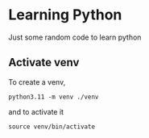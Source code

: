 # Learning Python

Just some random code to learn python

## Activate venv

To create a venv,

```
python3.11 -m venv ./venv
```

and to activate it

```
source venv/bin/activate
```
